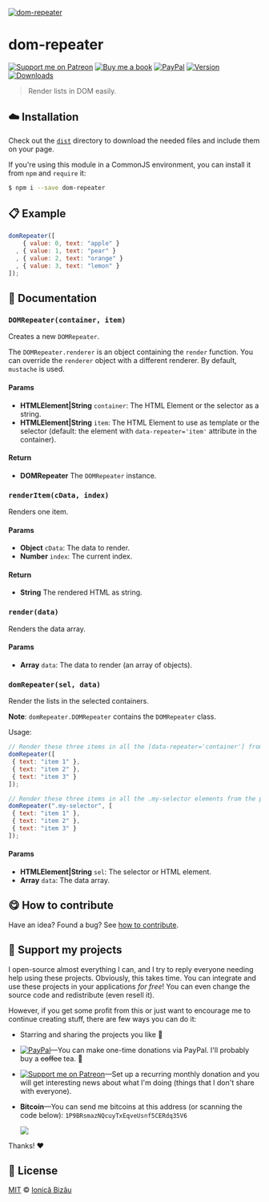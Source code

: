 
[![dom-repeater](http://i.imgur.com/T5HouUH.png)](http://ionicabizau.github.io/dom-repeater/example)

# dom-repeater

 [![Support me on Patreon][badge_patreon]][patreon] [![Buy me a book][badge_amazon]][amazon] [![PayPal][badge_paypal_donate]][paypal-donations] [![Version](https://img.shields.io/npm/v/dom-repeater.svg)](https://www.npmjs.com/package/dom-repeater) [![Downloads](https://img.shields.io/npm/dt/dom-repeater.svg)](https://www.npmjs.com/package/dom-repeater)

> Render lists in DOM easily.

## :cloud: Installation


Check out the [`dist`](/dist) directory to download the needed files and include them on your page.

If you're using this module in a CommonJS environment, you can install it from `npm` and `require` it:

```sh
$ npm i --save dom-repeater
```


## :clipboard: Example



```js
domRepeater([
    { value: 0, text: "apple" }
  , { value: 1, text: "pear" }
  , { value: 2, text: "orange" }
  , { value: 3, text: "lemon" }
]);
```

## :memo: Documentation


### `DOMRepeater(container, item)`
Creates a new `DOMRepeater`.

The `DOMRepeater.renderer` is an object containing the `render` function.
You can override the `renderer` object with a different renderer. By default, `mustache` is used.

#### Params
- **HTMLElement|String** `container`: The HTML Element or the selector as a string.
- **HTMLElement|String** `item`: The HTML Element to use as template or the selector (default: the element with `data-repeater='item'` attribute in the container).

#### Return
- **DOMRepeater** The `DOMRepeater` instance.

### `renderItem(cData, index)`
Renders one item.

#### Params
- **Object** `cData`: The data to render.
- **Number** `index`: The current index.

#### Return
- **String** The rendered HTML as string.

### `render(data)`
Renders the data array.

#### Params
- **Array** `data`: The data to render (an array of objects).

### `domRepeater(sel, data)`
Render the lists in the selected containers.

**Note**: `domRepeater.DOMRepeater` contains the `DOMRepeater` class.

Usage:

```js
// Render these three items in all the [data-repeater='container'] from the page.
domRepeater([
 { text: "item 1" },
 { text: "item 2" },
 { text: "item 3" }
]);

// Render these three items in all the .my-selector elements from the page.
domRepeater(".my-selector", [
 { text: "item 1" },
 { text: "item 2" },
 { text: "item 3" }
]);
```

#### Params
- **HTMLElement|String** `sel`: The selector or HTML element.
- **Array** `data`: The data array.



## :yum: How to contribute
Have an idea? Found a bug? See [how to contribute][contributing].


## :sparkling_heart: Support my projects

I open-source almost everything I can, and I try to reply everyone needing help using these projects. Obviously,
this takes time. You can integrate and use these projects in your applications *for free*! You can even change the source code and redistribute (even resell it).

However, if you get some profit from this or just want to encourage me to continue creating stuff, there are few ways you can do it:

 - Starring and sharing the projects you like :rocket:
 - [![PayPal][badge_paypal]][paypal-donations]—You can make one-time donations via PayPal. I'll probably buy a ~~coffee~~ tea. :tea:
 - [![Support me on Patreon][badge_patreon]][patreon]—Set up a recurring monthly donation and you will get interesting news about what I'm doing (things that I don't share with everyone).
 - **Bitcoin**—You can send me bitcoins at this address (or scanning the code below): `1P9BRsmazNQcuyTxEqveUsnf5CERdq35V6`

    ![](https://i.imgur.com/z6OQI95.png)

Thanks! :heart:



## :scroll: License

[MIT][license] © [Ionică Bizău][website]

[badge_patreon]: http://ionicabizau.github.io/badges/patreon.svg
[badge_amazon]: http://ionicabizau.github.io/badges/amazon.svg
[badge_paypal]: http://ionicabizau.github.io/badges/paypal.svg
[badge_paypal_donate]: http://ionicabizau.github.io/badges/paypal_donate.svg
[patreon]: https://www.patreon.com/ionicabizau
[amazon]: http://amzn.eu/hRo9sIZ
[paypal-donations]: https://www.paypal.com/cgi-bin/webscr?cmd=_s-xclick&hosted_button_id=RVXDDLKKLQRJW
[donate-now]: http://i.imgur.com/6cMbHOC.png

[license]: http://showalicense.com/?fullname=Ionic%C4%83%20Biz%C4%83u%20%3Cbizauionica%40gmail.com%3E%20(https%3A%2F%2Fionicabizau.net)&year=2016#license-mit
[website]: https://ionicabizau.net
[contributing]: /CONTRIBUTING.md
[docs]: /DOCUMENTATION.md
